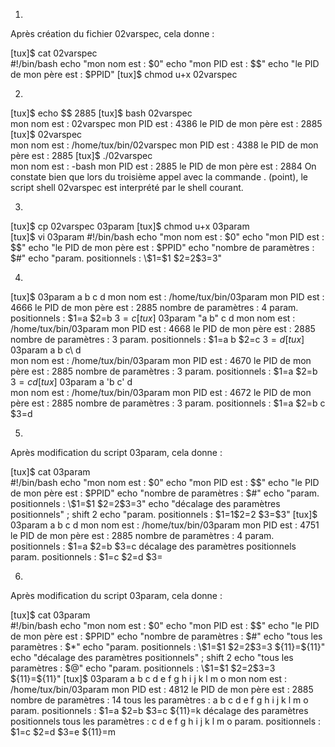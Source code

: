 1.
Après création du fichier 02varspec, cela donne :

[tux]$ cat 02varspec  
#!/bin/bash 
echo "mon nom est            : $0" 
echo "mon PID est            : $$" 
echo "le PID de mon père est : $PPID" 
[tux]$ chmod u+x 02varspec 

2.
[tux]$ echo $$ 
2885 
[tux]$ bash 02varspec  
mon nom est            : 02varspec 
mon PID est            : 4386 
le PID de mon père est : 2885 
[tux]$ 02varspec  
mon nom est            : /home/tux/bin/02varspec 
mon PID est            : 4388 
le PID de mon père est : 2885 
[tux]$ ./02varspec  
mon nom est            : -bash 
mon PID est            : 2885 
le PID de mon père est : 2884 
On constate bien que lors du troisième appel avec la commande . (point), le script shell 02varspec est interprété par le shell courant.

3.
[tux]$ cp 02varspec 03param 
[tux]$ chmod u+x 03param  
[tux]$ vi 03param 
#!/bin/bash 
echo "mon nom est            : $0" 
echo "mon PID est            : $$" 
echo "le PID de mon père est : $PPID" 
echo "nombre de paramètres   : $#" 
echo "param. positionnels    : \$1=$1 \$2=$2 \$3=$3" 

4.
[tux]$ 03param a b c d 
mon nom est            : /home/tux/bin/03param 
mon PID est            : 4666 
le PID de mon père est : 2885 
nombre de paramètres   : 4 
param. positionnels    : $1=a $2=b $3=c 
[tux]$ 03param "a b" c d 
mon nom est            : /home/tux/bin/03param 
mon PID est            : 4668 
le PID de mon père est : 2885 
nombre de paramètres   : 3 
param. positionnels    : $1=a b $2=c $3=d 
[tux]$ 03param a b c\ d   
mon nom est            : /home/tux/bin/03param 
mon PID est            : 4670 
le PID de mon père est : 2885 
nombre de paramètres   : 3 
param. positionnels    : $1=a $2=b $3=c d 
[tux]$ 03param a 'b c' d  
mon nom est            : /home/tux/bin/03param 
mon PID est            : 4672 
le PID de mon père est : 2885 
nombre de paramètres   : 3 
param. positionnels    : $1=a $2=b c $3=d 

5.
Après modification du script 03param, cela donne :

[tux]$ cat 03param  
#!/bin/bash 
echo "mon nom est            : $0" 
echo "mon PID est            : $$" 
echo "le PID de mon père est : $PPID" 
echo "nombre de paramètres   : $#" 
echo "param. positionnels    : \$1=$1 \$2=$2 \$3=$3" 
echo "décalage des paramètres positionnels" ; shift 2 
echo "param. positionnels    : \$1=$1 \$2=$2 \$3=$3" 
[tux]$ 03param a b c d 
mon nom est            : /home/tux/bin/03param 
mon PID est            : 4751 
le PID de mon père est : 2885 
nombre de paramètres   : 4 
param. positionnels    : $1=a $2=b $3=c 
décalage des paramètres positionnels 
param. positionnels    : $1=c $2=d $3= 

6.
Après modification du script 03param, cela donne :

[tux]$ cat 03param  
#!/bin/bash 
echo "mon nom est            : $0" 
echo "mon PID est            : $$" 
echo "le PID de mon père est : $PPID" 
echo "nombre de paramètres   : $#" 
echo "tous les paramètres    : $*" 
echo "param. positionnels    : \$1=$1 \$2=$2 \$3=$3 \${11}=${11}" 
echo "décalage des paramètres positionnels" ; shift 2 
echo "tous les paramètres    : $@" 
echo "param. positionnels    : \$1=$1 \$2=$2 \$3=$3 \${11}=${11}" 
[tux]$ 03param a b c d e f g h i j k l m o 
mon nom est            : /home/tux/bin/03param 
mon PID est            : 4812 
le PID de mon père est : 2885 
nombre de paramètres   : 14 
tous les paramètres    : a b c d e f g h i j k l m o 
param. positionnels    : $1=a $2=b $3=c ${11}=k 
décalage des paramètres positionnels 
tous les paramètres    : c d e f g h i j k l m o 
param. positionnels    : $1=c $2=d $3=e ${11}=m 